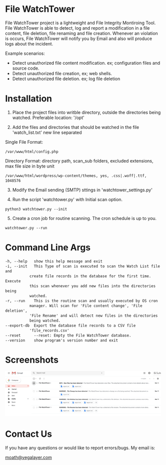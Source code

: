 # File WatchTower

File WatchTower project is a lightweight and File Integrity Montiroing Tool. File WatchTower is able to detect, log and report a modification in a file content, file deletion, file renaming and file creation. Whenever an violation is occurs, File WatchTower will notify you by Email and also will produce logs about the incident.

Example scenarios:
- Detect unauthorized file content modification. ex; configuration files and source code.
- Detect unauthorized file creation, ex; web shells.
- Detect unauthorized file deletion. ex; log file deletion


# Installation

1. Place the project files into writble directory, outside the directories being watched. 
Preferable location: '/opt'

2. Add the files and directories that should be watched in the file 'watch_list.txt' new line separated

Single File Format:
```
/var/www/html/config.php
```

Directory Format: directory path, scan_sub folders, excluded extensions, max file size in byte unit
```
/var/www/html/wordpress/wp-content/themes, yes, .css|.woff|.ttf, 1048576
```

3. Modify the Email sending (SMTP) sttings in 'watchtower_settings.py'

4. Run the script 'watchtower.py' with Initial scan option.

```
python3 watchtower.py --init
```

5. Create a cron job for routine scanning. The cron schedule is up to you. 

```
watchtower.py --run
```

# Command Line Args

```
-h, --help   show this help message and exit
-i, --init   This Type of scan is executed to scan the Watch List file and
           create file records in the database for the first time. Execute
           this scan whenever you add new files into the directories being
           watched.
-r, --run    This is the routine scan and usually executed by OS cron
           manager. Will scan for 'File content change', 'File deletion',
           'File Rename' and will detect new files in the directories
           being watched.
--export-db  Export the database file records to a CSV file
           'file_records.csv'
--reset      --reset: Empty the File WatchTower database.
--version    show program's version number and exit

```

# Screenshots
![Email Alerts](File_WathTower_Alerts.png?raw=true "Email Alerts")



# Contact Us

If you have any questions or would like to report errors/bugs. My email is:

moath@vegalayer.com

